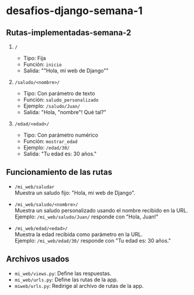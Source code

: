 # desafios-django-semana-1
## Rutas-implementadas-semana-2
1. `/`  
   - Tipo: Fija  
   - Función: `inicio`  
   - Salida: ""Hola, mi web de Django""

2. `/saludo/<nombre>/`  
   - Tipo: Con parámetro de texto  
   - Función: `saludo_personalizado`  
   - Ejemplo: `/saludo/Juan/`  
   - Salida: "Hola, "nombre"! Qué tal?"

3. `/edad/<edad>/`  
   - Tipo: Con parámetro numérico  
   - Función: `mostrar_edad`  
   - Ejemplo: `/edad/30/`  
   - Salida: "Tu edad es: 30 años."

## Funcionamiento de las rutas

- `/mi_web/saludar`  
  Muestra un saludo fijo: "Hola, mi web de Django".

- `/mi_web/saludo/<nombre>/`  
  Muestra un saludo personalizado usando el nombre recibido en la URL.  
  Ejemplo: `/mi_web/saludo/Juan/` responde con "Hola, Juan!"

- `/mi_web/edad/<edad>/`  
  Muestra la edad recibida como parámetro en la URL.  
  Ejemplo: `/mi_web/edad/30/` responde con "Tu edad es: 30 años."

## Archivos usados

- `mi_web/views.py`: Define las respuestas.
- `mi_web/urls.py`: Define las rutas de la app.
- `miweb/urls.py`: Redirige al archivo de rutas de la app.